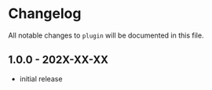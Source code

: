 # Changelog

All notable changes to `plugin` will be documented in this file.

## 1.0.0 - 202X-XX-XX

- initial release